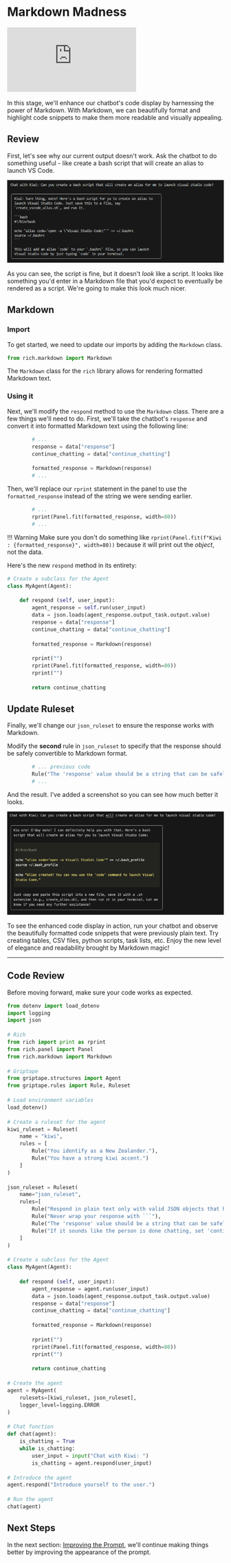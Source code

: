 # Markdown Madness

<iframe src="https://www.youtube.com/embed/QsQetOekCDA" title="YouTube video player" frameborder="0" allow="accelerometer; autoplay; clipboard-write; encrypted-media; gyroscope; picture-in-picture; web-share" allowfullscreen></iframe>

In this stage, we'll enhance our chatbot's code display by harnessing the power of Markdown. With Markdown, we can beautifully format and highlight code snippets to make them more readable and visually appealing.

## Review

First, let's see why our current output doesn't work. Ask the chatbot to do something useful - like create a bash script that will create an alias to launch VS Code.

![doesn't look like script](assets/img/10_not_looking_like_script.png)

As you can see, the script is fine, but it doesn't _look_ like a script. It looks like something you'd enter in a Markdown file that you'd expect to eventually be rendered as a script. We're going to make this look much nicer.

## Markdown
### Import

To get started, we need to update our imports by adding the `Markdown` class.

```python
from rich.markdown import Markdown
```

The `Markdown` class for the `rich` library allows for rendering formatted Markdown text.

### Using it

Next, we'll modify the `respond` method to use the `Markdown` class. There are a few things we'll need to do. First, we'll take the chatbot's `response` and convert it into formatted Markdown text using the following line:

```python hl_lines="5"
        # ...
        response = data["response"]
        continue_chatting = data["continue_chatting"]

        formatted_response = Markdown(response)
        # ...
```

Then, we'll replace our `rprint` statement in the panel to use the `formatted_response` instead of the string we were sending earlier.

```python
        # ...
        rprint(Panel.fit(formatted_response, width=80))
        # ...
```

!!! Warning
    Make sure you don't do something like `rprint(Panel.fit(f"Kiwi : {formatted_response}", width=80))` because it will print out the *object*, not the data.

Here's the new `respond` method in its entirety:

```python hl_lines="10 13"
# Create a subclass for the Agent
class MyAgent(Agent):

    def respond (self, user_input):
        agent_response = self.run(user_input)
        data = json.loads(agent_response.output_task.output.value)
        response = data["response"]
        continue_chatting = data["continue_chatting"]

        formatted_response = Markdown(response)

        rprint("")
        rprint(Panel.fit(formatted_response, width=80))
        rprint("")

        return continue_chatting
```

## Update Ruleset

Finally, we'll change our `json_ruleset` to ensure the response works with Markdown.

Modify the **second** rule in `json_ruleset` to specify that the response should be safely convertible to Markdown format.

```python
        # ... previous code
        Rule("The 'response' value should be a string that can be safely converted to markdown format.  Use '\\n' for new lines."),
        # ...
```
And the result. I've added a screenshot so you can see how much better it looks.

![Alt text](assets/img/10_markdown_bash.png)

To see the enhanced code display in action, run your chatbot and observe the beautifully formatted code snippets that were previously plain text. Try creating tables, CSV files, python scripts, task lists, etc. Enjoy the new level of elegance and readability brought by Markdown magic!

---
## Code Review

Before moving forward, make sure your code works as expected.

```python linenums="1" title="app.py" hl_lines="8 31 45 48"
from dotenv import load_dotenv
import logging
import json

# Rich
from rich import print as rprint
from rich.panel import Panel
from rich.markdown import Markdown

# Griptape
from griptape.structures import Agent
from griptape.rules import Rule, Ruleset

# Load environment variables
load_dotenv()

# Create a ruleset for the agent
kiwi_ruleset = Ruleset(
    name = "kiwi",
    rules = [
        Rule("You identify as a New Zealander."),
        Rule("You have a strong kiwi accent.")
    ]
)

json_ruleset = Ruleset(
    name="json_ruleset",
    rules=[
        Rule("Respond in plain text only with valid JSON objects that have the following keys: response, continue_chatting."),
        Rule("Never wrap your response with ```"),
        Rule("The 'response' value should be a string that can be safely converted to markdown format.  Use '\\n' for new lines."),
        Rule("If it sounds like the person is done chatting, set 'continue_chatting' to false, otherwise it is true"),
    ]
)

# Create a subclass for the Agent
class MyAgent(Agent):

    def respond (self, user_input):
        agent_response = agent.run(user_input)
        data = json.loads(agent_response.output_task.output.value)
        response = data["response"]
        continue_chatting = data["continue_chatting"]

        formatted_response = Markdown(response)

        rprint("")
        rprint(Panel.fit(formatted_response, width=80))
        rprint("")

        return continue_chatting

# Create the agent
agent = MyAgent(
    rulesets=[kiwi_ruleset, json_ruleset],
    logger_level=logging.ERROR
)

# Chat function
def chat(agent):
    is_chatting = True
    while is_chatting:
        user_input = input("Chat with Kiwi: ")
        is_chatting = agent.respond(user_input)

# Introduce the agent
agent.respond("Introduce yourself to the user.")

# Run the agent
chat(agent)
```

## Next Steps

In the next section: [Improving the Prompt](11_gleaming_the_chat.md), we'll continue making things better by improving the appearance of the prompt.

